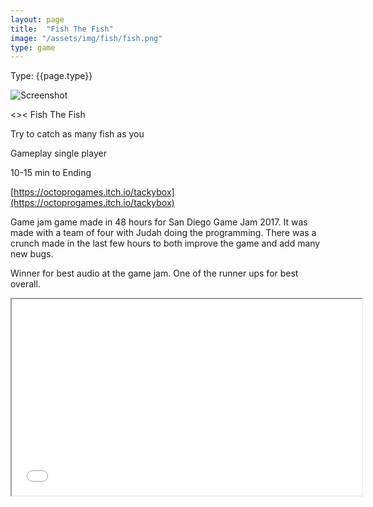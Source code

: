 ```yaml
---
layout: page
title:  "Fish The Fish"
image: "/assets/img/fish/fish.png"
type: game
---
```

Type: {{page.type}}  

![Screenshot]({{page.image}})

<><   Fish The Fish

Try to catch as many fish as you

Gameplay single player 

10-15 min to Ending

[https://octoprogames.itch.io/tackybox](https://octoprogames.itch.io/tackybox)

 

Game jam game made in 48 hours for San Diego Game Jam 2017. It was made with a team of four with Judah doing the programming. There was a crunch made in the last few hours to both improve the game and add many new bugs.

Winner for best audio at the game jam. One of the runner ups for best overall.

<iframe src="//www.youtube.com/embed/AUCucZ7w07M" width="560" height="314" allowfullscreen="allowfullscreen"></iframe>
